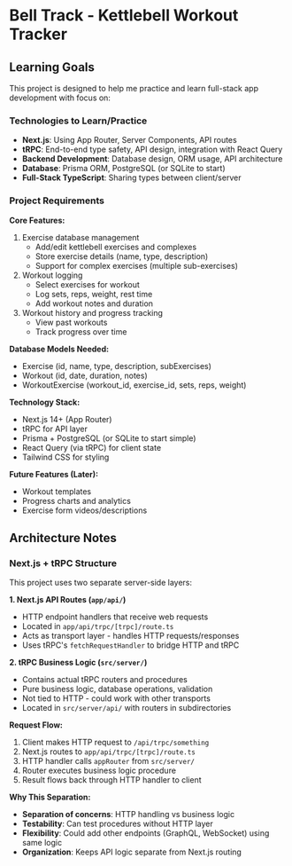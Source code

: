 # Bell Track - Kettlebell Workout Tracker

## Learning Goals

This project is designed to help me practice and learn full-stack app development with focus on:

### Technologies to Learn/Practice
- **Next.js**: Using App Router, Server Components, API routes
- **tRPC**: End-to-end type safety, API design, integration with React Query
- **Backend Development**: Database design, ORM usage, API architecture
- **Database**: Prisma ORM, PostgreSQL (or SQLite to start)
- **Full-Stack TypeScript**: Sharing types between client/server

### Project Requirements

**Core Features:**
1. Exercise database management
   - Add/edit kettlebell exercises and complexes
   - Store exercise details (name, type, description)
   - Support for complex exercises (multiple sub-exercises)
2. Workout logging
   - Select exercises for workout
   - Log sets, reps, weight, rest time
   - Add workout notes and duration
3. Workout history and progress tracking
   - View past workouts
   - Track progress over time

**Database Models Needed:**
- Exercise (id, name, type, description, subExercises)
- Workout (id, date, duration, notes)
- WorkoutExercise (workout_id, exercise_id, sets, reps, weight)

**Technology Stack:**
- Next.js 14+ (App Router)
- tRPC for API layer
- Prisma + PostgreSQL (or SQLite to start simple)
- React Query (via tRPC) for client state
- Tailwind CSS for styling

**Future Features (Later):**
- Workout templates
- Progress charts and analytics
- Exercise form videos/descriptions

## Architecture Notes

### Next.js + tRPC Structure
This project uses two separate server-side layers:

**1. Next.js API Routes (`app/api/`)**
- HTTP endpoint handlers that receive web requests
- Located in `app/api/trpc/[trpc]/route.ts`
- Acts as transport layer - handles HTTP requests/responses
- Uses tRPC's `fetchRequestHandler` to bridge HTTP and tRPC

**2. tRPC Business Logic (`src/server/`)**
- Contains actual tRPC routers and procedures
- Pure business logic, database operations, validation
- Not tied to HTTP - could work with other transports
- Located in `src/server/api/` with routers in subdirectories

**Request Flow:**
1. Client makes HTTP request to `/api/trpc/something`
2. Next.js routes to `app/api/trpc/[trpc]/route.ts`
3. HTTP handler calls `appRouter` from `src/server/`
4. Router executes business logic procedure
5. Result flows back through HTTP handler to client

**Why This Separation:**
- **Separation of concerns**: HTTP handling vs business logic
- **Testability**: Can test procedures without HTTP layer
- **Flexibility**: Could add other endpoints (GraphQL, WebSocket) using same logic
- **Organization**: Keeps API logic separate from Next.js routing